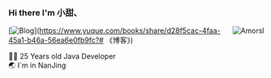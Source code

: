 ### Hi there I'm 小甜、

<!--
**xushunlong/xushunlong** is a ✨ _special_ ✨ repository because its `README.md` (this file) appears on your GitHub profile.

Here are some ideas to get you started:

- 🔭 I’m currently working on ...
- 🌱 I’m currently learning ...
- 👯 I’m looking to collaborate on ...
- 🤔 I’m looking for help with ...
- 💬 Ask me about ...
- 📫 How to reach me: ...
- 😄 Pronouns: ...
- ⚡ Fun fact: ...
-->
<img align='right' src="https://github-readme-stats.vercel.app/api?username=xushunlong&show_icons=true&theme=gotham" alt="Amorsl" />


[![Blog](https://img.shields.io/badge/%20Photography-%20-blue?logo=pivotal-tracker)](https://www.yuque.com/books/share/d28f5cac-4faa-45a1-b46a-56ea6e0fb9fc?# 《博客》)
<!-- [![Photos](https://img.shields.io/badge/%20Photography-%20-blue?logo=pivotal-tracker)](https://photos.winterchen.com) -->
<!-- [![i@winterchen.com](https://img.shields.io/badge/i%40winterchen.com-%20-orange?logo=gmail)](mailto:i@winterchen.com) -->
<!-- [![Folio](https://img.shields.io/badge/Folio-%20-orange?logo=fandango)](https://folio.winterchen.com) -->

  
 👨‍💻 25 Years old Java Developer                             
 :earth_asia: I`m in NanJing



